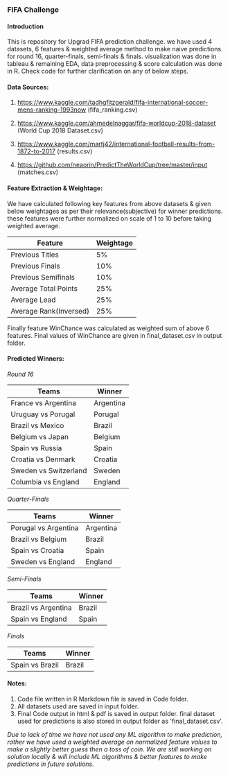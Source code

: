 ### FIFA Challenge

#### Introduction
This is repository for Upgrad FIFA prediction challenge. we have used 4 datasets, 6 features & weighted average method to make naive predictions for round 16, quarter-finals, semi-finals & finals. visualization was done in tableau & remaining EDA, data preprocessing & score calculation was done in R. Check code for further clarification on any of below steps.

#### Data Sources:

1. https://www.kaggle.com/tadhgfitzgerald/fifa-international-soccer-mens-ranking-1993now (fifa_ranking.csv)

2. https://www.kaggle.com/ahmedelnaggar/fifa-worldcup-2018-dataset (World Cup 2018 Dataset.csv)

3. https://www.kaggle.com/martj42/international-football-results-from-1872-to-2017 (results.csv)

4. https://github.com/neaorin/PredictTheWorldCup/tree/master/input (matches.csv)

#### Feature Extraction & Weightage:
We have calculated following key features from above datasets & given below weightages as per their relevance(subjective) for winner predictions. these features were further normalized on scale of 1 to 10 before taking weighted average.

Feature | Weightage
------------ | -------------
Previous Titles | 5%
Previous Finals | 10%
Previous Semifinals | 10%
Average Total Points | 25%
Average Lead | 25%
Average Rank(Inversed) | 25%

Finally feature WinChance was calculated as weighted sum of above 6 features. Final values of WinChance are given in final_dataset.csv in output folder.

#### Predicted Winners:

*Round 16*

Teams | Winner
------------ | -------------
France vs Argentina | Argentina
Uruguay vs Porugal  | Porugal
Brazil vs Mexico | Brazil
Belgium vs Japan | Belgium
Spain vs Russia | Spain
Croatia vs Denmark | Croatia
Sweden vs Switzerland | Sweden
Columbia vs England | England


*Quarter-Finals*

Teams | Winner
------------ | -------------
Porugal vs Argentina | Argentina
Brazil vs Belgium | Brazil
Spain vs Croatia | Spain
Sweden vs England | England


*Semi-Finals*

Teams | Winner
------------ | -------------
Brazil vs Argentina | Brazil
Spain vs England | Spain


*Finals*

Teams | Winner
------------ | -------------
Spain vs Brazil | Brazil

#### Notes:
1. Code file written in R Markdown file is saved in Code folder.
2. All datasets used are saved in input folder.
3. Final Code output in html & pdf is saved in output folder. final dataset used for predictions is also stored in output folder as 'final_dataset.csv'.

_Due to lack of time we have not used any ML algorithm to make prediction, rather we have used a weighted average on normalized feature values to make a slightly better guess then a toss of coin. We are still working on solution locally & will include ML algorithms & better features to make predictions in future solutions._
